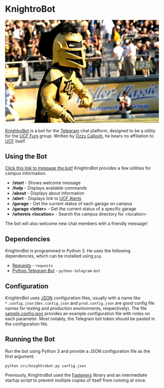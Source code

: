 # KnightroBot

![Knightro](img/Knightro.jpg)

[KnightroBot](http://t.me/KnightroBot) is a bot for the [Telegram](http://telegram.org/) chat platform, designed to be a utility for the [UCF Furs](http://ucffurs.org/) group. Written by [Ozzy Callooh](http://t.me/OzzyC), he bears no affiliation to [UCF](http://ucf.edu) itself.

## Using the Bot

[Click this link to message the bot!](http://t.me/KnightroBot) KnightroBot provides a few utilities for campus information.

* **/start** - Shows welcome message
* **/help** - Displays available commands
* **/about** - Displays about information
* **/alert** - Displays link to [UCF Alerts](https://ucf.edu/alerts/)
* **/garage** - Get the current status of each garage on campus
* **/garage &lt;letter&gt;** - Get the current status of a specific garage
* **/whereis &lt;location&gt;** - Search the campus directory for &lt;location&gt;

The bot will also welcome new chat members with a friendly message!

## Dependencies

KnightroBot is programmed in Python 3. He uses the following dependencies, which can be installed using `pip`.

* [Requests](http://docs.python-requests.org) - `requests`
* [Python Telegram Bot](http://python-telegram-bot.org) - `python-telegram-bot`

## Configuration

KnightroBot uses [JSON](http://json.org) configuration files, usually with a name like `*.config.json` (`dev.config.json` and `prod.config.json` are good config file names for testing and production environments, respectively). The file [sample.config.json](sample.config.json) provides an example configuration file with notes on each parameter. Most notably, the Telegram bot token should be pasted in the configuration file.

## Running the Bot

Run the bot using Python 3 and provide a JSON configuration file as the first argument.

```shell
python src/knightrobot.py config.json
```

Previously, KnightroBot used the [Fasteners](https://fasteners.readthedocs.io) library and an intermediate startup script to prevent multiple copies of itself from running at once.